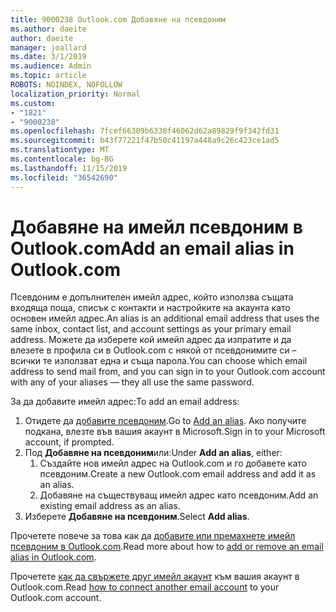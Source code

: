 ```yaml
---
title: 9000238 Outlook.com Добавяне на псевдоним
ms.author: daeite
author: daeite
manager: joallard
ms.date: 3/1/2019
ms.audience: Admin
ms.topic: article
ROBOTS: NOINDEX, NOFOLLOW
localization_priority: Normal
ms.custom:
- "1821"
- "9000238"
ms.openlocfilehash: 7fcef66309b6330f46062d62a89829f9f342fd31
ms.sourcegitcommit: b43f77221f47b50c41197a448a9c26c423ce1ad5
ms.translationtype: MT
ms.contentlocale: bg-BG
ms.lasthandoff: 11/15/2019
ms.locfileid: "36542690"
---
```

# <a name="add-an-email-alias-in-outlookcom"></a><span data-ttu-id="ccbf2-102">Добавяне на имейл псевдоним в Outlook.com</span><span class="sxs-lookup"><span data-stu-id="ccbf2-102">Add an email alias in Outlook.com</span></span>

<span data-ttu-id="ccbf2-103">Псевдоним е допълнителен имейл адрес, който използва същата входяща поща, списък с контакти и настройките на акаунта като основен имейл адрес.</span><span class="sxs-lookup"><span data-stu-id="ccbf2-103">An alias is an additional email address that uses the same inbox, contact list, and account settings as your primary email address.</span></span> <span data-ttu-id="ccbf2-104">Можете да изберете кой имейл адрес да изпратите и да влезете в профила си в Outlook.com с някой от псевдонимите си – всички те използват една и съща парола.</span><span class="sxs-lookup"><span data-stu-id="ccbf2-104">You can choose which email address to send mail from, and you can sign in to your Outlook.com account with any of your aliases — they all use the same password.</span></span>

<span data-ttu-id="ccbf2-105">За да добавите имейл адрес:</span><span class="sxs-lookup"><span data-stu-id="ccbf2-105">To add an email address:</span></span>

1. <span data-ttu-id="ccbf2-106">Отидете да [добавите псевдоним](https://go.microsoft.com/fwlink/p/?linkid=864833).</span><span class="sxs-lookup"><span data-stu-id="ccbf2-106">Go to [Add an alias](https://go.microsoft.com/fwlink/p/?linkid=864833).</span></span> <span data-ttu-id="ccbf2-107">Ако получите подкана, влезте във вашия акаунт в Microsoft.</span><span class="sxs-lookup"><span data-stu-id="ccbf2-107">Sign in to your Microsoft account, if prompted.</span></span>
2. <span data-ttu-id="ccbf2-108">Под **Добавяне на псевдоним**или:</span><span class="sxs-lookup"><span data-stu-id="ccbf2-108">Under **Add an alias**, either:</span></span>
    1. <span data-ttu-id="ccbf2-109">Създайте нов имейл адрес на Outlook.com и го добавете като псевдоним.</span><span class="sxs-lookup"><span data-stu-id="ccbf2-109">Create a new Outlook.com email address and add it as an alias.</span></span>
    2. <span data-ttu-id="ccbf2-110">Добавяне на съществуващ имейл адрес като псевдоним.</span><span class="sxs-lookup"><span data-stu-id="ccbf2-110">Add an existing email address as an alias.</span></span>
3. <span data-ttu-id="ccbf2-111">Изберете **Добавяне на псевдоним**.</span><span class="sxs-lookup"><span data-stu-id="ccbf2-111">Select **Add alias**.</span></span>

<span data-ttu-id="ccbf2-112">Прочетете повече за това как да [добавите или премахнете имейл псевдоним в Outlook.com](https://support.office.com/article/459b1989-356d-40fa-a689-8f285b13f1f2?wt.mc_id=Office_Outlook_com_Alchemy).</span><span class="sxs-lookup"><span data-stu-id="ccbf2-112">Read more about how to [add or remove an email alias in Outlook.com](https://support.office.com/article/459b1989-356d-40fa-a689-8f285b13f1f2?wt.mc_id=Office_Outlook_com_Alchemy).</span></span>  

<span data-ttu-id="ccbf2-113">Прочетете [как да свържете друг имейл акаунт](https://support.office.com/article/c5224df4-5885-4e79-91ba-523aa743f0ba?wt.mc_id=Office_Outlook_com_Alchemy) към вашия акаунт в Outlook.com.</span><span class="sxs-lookup"><span data-stu-id="ccbf2-113">Read [how to connect another email account](https://support.office.com/article/c5224df4-5885-4e79-91ba-523aa743f0ba?wt.mc_id=Office_Outlook_com_Alchemy) to your Outlook.com account.</span></span>